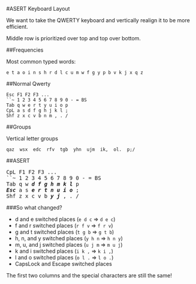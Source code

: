 #ASERT Keyboard Layout

We want to take the QWERTY keyboard and vertically realign it to be more efficient.

Middle row is prioritized over top and top over bottom.

##Frequencies

Most common typed words:

	e t a o i n s h r d l c u m w f g y p b v k j x q z

##Normal Qwerty

	Esc F1 F2 F3 ...
	``~ 1 2 3 4 5 6 7 8 9 0 - = BS
	Tab q w e r t y u i o p
	CpL a s d f g h j k l ;
	Shf z x c v b n m , . /

##Groups

Vertical letter groups

	qaz  wsx  edc  rfv  tgb  yhn  ujm  ik,  ol.  p;/

##ASERT

<pre>
CpL F1 F2 F3 ...
``~ 1 2 3 4 5 6 7 8 9 0 - = BS
Tab q w <b><i>d</i></b> <b><i>f</i></b> <b><i>g</i></b> <b><i>h</i></b> <b><i>m</i></b> <b><i>k</i></b> <b><i>l</i></b> p
<b><i>Esc</i></b> a s <b><i>e</i></b> <b><i>r</i></b> <b><i>t</i></b> <b><i>n</i></b> <b><i>u</i></b> <b><i>i</i></b> <b><i>o</i></b> ;
Shf z x c v b <b><i>y</i></b> <b><i>j</i></b> , . /
</pre>

###So what changed?

* d and e		switched places (`e d c` => `d e c`)
* f and r		switched places (`r f v` => `f r v`)
* g and t		switched places (`t g b` => `g t b`)
* h, n, and y	switched places (`y h n` => `h n y`)
* m, u, and j	switched places (`u j m` => `m u j`)
* k and i		switched places (`i k ,` => `k i ,`)
* l and o		switched places (`o l .` => `l o .`)
* CapsLock and Escape	switched places

The first two columns and the special characters are still the same!
